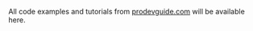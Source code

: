 All code examples and tutorials from [prodevguide.com](https://prodevguide.com) will be available here.
